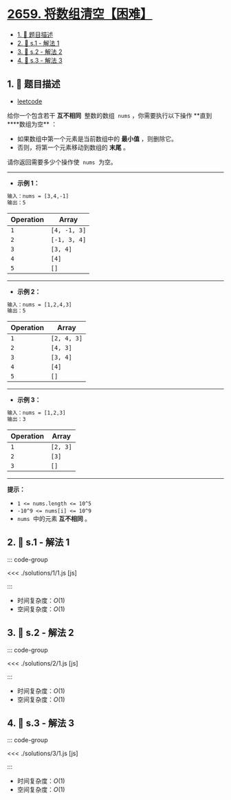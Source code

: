 # [2659. 将数组清空【困难】](https://github.com/tnotesjs/TNotes.leetcode/tree/main/notes/2659.%20%E5%B0%86%E6%95%B0%E7%BB%84%E6%B8%85%E7%A9%BA%E3%80%90%E5%9B%B0%E9%9A%BE%E3%80%91)

<!-- region:toc -->

- [1. 📝 题目描述](#1--题目描述)
- [2. 🎯 s.1 - 解法 1](#2--s1---解法-1)
- [3. 🎯 s.2 - 解法 2](#3--s2---解法-2)
- [4. 🎯 s.3 - 解法 3](#4--s3---解法-3)

<!-- endregion:toc -->

## 1. 📝 题目描述

- [leetcode](https://leetcode.cn/problems/make-array-empty/)

给你一个包含若干 **互不相同**  整数的数组  `nums` ，你需要执行以下操作 **直到\*\***数组为空\*\* ：

- 如果数组中第一个元素是当前数组中的 **最小值** ，则删除它。
- 否则，将第一个元素移动到数组的 **末尾** 。

请你返回需要多少个操作使  `nums`  为空。

---

- **示例 1：**

```txt
输入：nums = [3,4,-1]
输出：5
```

| Operation | Array        |
| --------- | ------------ |
| `1`       | `[4, -1, 3]` |
| `2`       | `[-1, 3, 4]` |
| `3`       | `[3, 4]`     |
| `4`       | `[4]`        |
| `5`       | `[]`         |

---

- **示例 2：**

```txt
输入：nums = [1,2,4,3]
输出：5
```

| Operation | Array       |
| --------- | ----------- |
| `1`       | `[2, 4, 3]` |
| `2`       | `[4, 3]`    |
| `3`       | `[3, 4]`    |
| `4`       | `[4]`       |
| `5`       | `[]`        |

---

- **示例 3：**

```txt
输入：nums = [1,2,3]
输出：3
```

| Operation | Array    |
| --------- | -------- |
| `1`       | `[2, 3]` |
| `2`       | `[3]`    |
| `3`       | `[]`     |

---

**提示：**

- `1 <= nums.length <= 10^5`
- `-10^9 <= nums[i] <= 10^9`
- `nums`  中的元素 **互不相同** 。

## 2. 🎯 s.1 - 解法 1

::: code-group

<<< ./solutions/1/1.js [js]

:::

- 时间复杂度：$O(1)$
- 空间复杂度：$O(1)$

## 3. 🎯 s.2 - 解法 2

::: code-group

<<< ./solutions/2/1.js [js]

:::

- 时间复杂度：$O(1)$
- 空间复杂度：$O(1)$

## 4. 🎯 s.3 - 解法 3

::: code-group

<<< ./solutions/3/1.js [js]

:::

- 时间复杂度：$O(1)$
- 空间复杂度：$O(1)$
